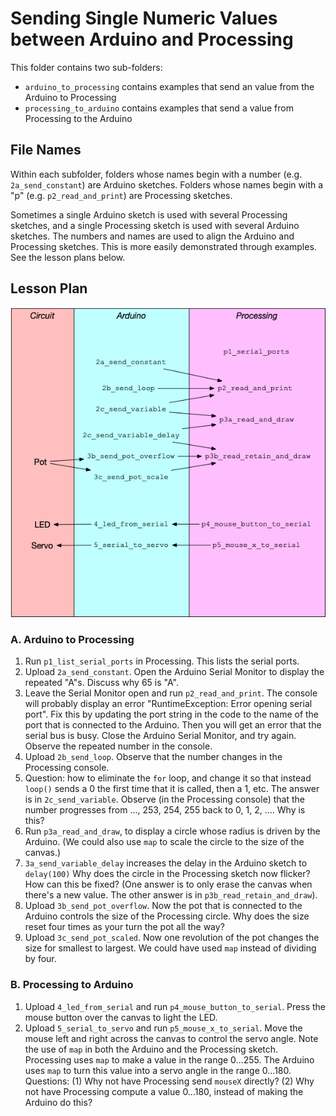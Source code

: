 # Sending Single Numeric Values between Arduino and Processing

This folder contains two sub-folders:

- `arduino_to_processing` contains examples that send an value from the Arduino
  to Processing
- `processing_to_arduino` contains examples that send a value from Processing to
  the Arduino

## File Names

Within each subfolder, folders whose names begin with a number (e.g. `2a_send_constant`) are Arduino sketches. Folders whose names begin with a "p" (e.g. `p2_read_and_print`) are Processing sketches.

Sometimes a single Arduino sketch is used with several Processing sketches, and
a single Processing sketch is used with several Arduino sketches. The numbers
and names are used to align the Arduino and Processing sketches. This is more
easily demonstrated through examples. See the lesson plans below.

## Lesson Plan

![](lesson-plan.png)

### A. Arduino to Processing

1. Run `p1_list_serial_ports` in Processing. This lists the serial ports.
2. Upload `2a_send_constant`. Open the Arduino Serial Monitor to display the
   repeated "A"s. Discuss why 65 is "A".
3. Leave the Serial Monitor open and run `p2_read_and_print`. The console will
   probably display an error "RuntimeException: Error opening serial port". Fix
   this by updating the port string in the code to the name of the port that is
   connected to the Arduino. Then you will get an error that the serial bus is
   busy. Close the Arduino Serial Monitor, and try again. Observe the repeated
   number in the console.
4. Upload `2b_send_loop`. Observe that the number changes in the Processing
   console.
5. Question: how to eliminate the `for` loop, and change it so that instead
   `loop()` sends a 0 the first time that it is called, then a 1, etc. The
   answer is in `2c_send_variable`. Observe (in the Processing console) that the
   number progresses from …, 253, 254, 255 back to 0, 1, 2, …. Why is this?
6. Run `p3a_read_and_draw`, to display a circle whose radius is driven by the
   Arduino. (We could also use `map` to scale the circle to the size of the
   canvas.)
7. `3a_send_variable_delay` increases the delay in the Arduino sketch to
   `delay(100)`  Why does the circle in the Processing sketch now flicker? How
   can this be fixed? (One answer is to only erase the canvas when there's a new
   value. The other answer is in `p3b_read_retain_and_draw`).
8. Upload `3b_send_pot_overflow`. Now the pot that is connected to the Arduino
   controls the size of the Processing circle. Why does the size reset four
   times as your turn the pot all the way?
9. Upload `3c_send_pot_scaled`. Now one revolution of the pot changes the size
   for smallest to largest. We could have used `map` instead of dividing by
   four.

### B. Processing to Arduino

1. Upload `4_led_from_serial` and run `p4_mouse_button_to_serial`. Press the
   mouse button over the canvas to light the LED.
2. Upload `5_serial_to_servo` and run `p5_mouse_x_to_serial`. Move the mouse
   left and right across the canvas to control the servo angle. Note the use of
   `map` in both the Arduino and the Processing sketch. Processing uses `map` to
   make a value in the range 0…255. The Arduino uses `map` to turn this value
   into a servo angle in the range 0…180. Questions: (1) Why not have Processing
   send `mouseX` directly? (2) Why not have Processing compute a value 0…180,
   instead of making the Arduino do this?
